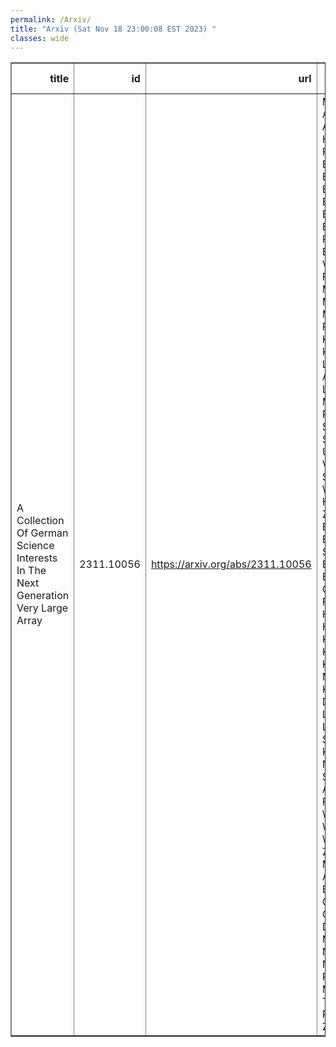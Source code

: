 ```yaml
---
permalink: /Arxiv/
title: "Arxiv (Sat Nov 18 23:00:08 EST 2023) "
classes: wide
---
```

<table border="1" class="dataframe">
  <thead>
    <tr style="text-align: right;">
      <th>title</th>
      <th>id</th>
      <th>url</th>
      <th>authors</th>
      <th>Local Authors</th>
    </tr>
  </thead>
  <tbody>
    <tr>
      <td>A Collection Of German Science Interests In The Next Generation Very   Large Array</td>
      <td>2311.10056</td>
      <td><a href="https://arxiv.org/abs/2311.10056" target="_blank">https://arxiv.org/abs/2311.10056</a></td>
      <td>M. Kadler, D. A. Riechers, A. K. Baczko, H. Beuther, F. Bigiel, T. Birnstiel, B. Boccardi, L. Boogaard, S. Britzen, M. Brüggen, A. Brunthaler, P. Caselli, D. Elsässer, S. Von Fellenberg, M. Flock, C. M. Fromm, M. Hoeft, R. P. Keenan, Y. Kovalev, K. Kreckel, J. Livingston, A. P. Lobanov, H. Müller, E. Ros, P. Schilke, L. Spitler, T. Ueda, E. Vardoulaki, S. Vegetti, C. Wendel, M. H. Xu, G. Y. Zhao, A. Basu, J. Becker Tjus, S. Bernhart, E. Bonnassieux, G. Digenaro, F. Eppel, H. Hase, D. Hoang, M. Kaasinen, E. Kun, Y. Lin, K. Mannheim, K. Menten, D. M. Powell, L. Rezzolla, L. Ricci, E. Schinnerer, K. Schmidt, N. Sulzenauer, A. Tursunov, F. Walter, A. Weiß, G. Witzel, S. Wolf, J. A. Zensus, A. Mus, V. Toth, A. Alberdi, M. Benisty, P. Cox, J. C. Guirado, M. D. Johnson, M. Juvela, M. Neeleman, I. N. Pashchenko, M. A. Pérez Torres, K. Perraut, M. Zajacek</td>
      <td>Marshall Johnson</td>
    </tr>
  </tbody>
</table>